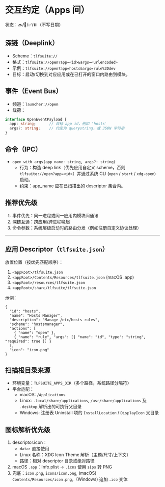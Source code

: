 # 交互约定（Apps 间）

状态：🔜/🚧/✅/⏸️（不写日期）

## 深链（Deeplink）
- Scheme：`tlfsuite://`
- 格式：`tlfsuite://open?app=<id>&args=<urlencoded>`
- 示例：`tlfsuite://open?app=hosts&args=rule%3Ddev`
- 目标：启动/切换到对应应用或在已打开的窗口内路由到模块。

## 事件（Event Bus）
- 频道：`launcher://open`
- 载荷：
```ts
interface OpenEventPayload {
  app: string;      // 目标 app id，例如 'hosts'
  args?: string;    // 约定为 querystring，或 JSON 字符串
}
```

## 命令（IPC）
- `open_with_args(app_name: string, args?: string)`
  - 行为：构造 deep link（优先应用自定义 scheme，否则 `tlfsuite://open?app=<id>`）并通过系统 CLI (`open` / `start` / `xdg-open`) 启动。
  - 约束：app_name 应在已扫描出的 descriptor 集合内。

## 推荐优先级
1. 事件优先：同一进程或同一应用内模块间通讯
2. 深链互通：跨应用/跨进程唤起
3. 命令参数：系统层级启动时的路由分发（例如注册自定义协议处理）

---

## 应用 Descriptor（`tlfsuite.json`）

放置位置（按优先匹配顺序）：

1. `<appRoot>/tlfsuite.json`
2. `<appRoot>/Contents/Resources/tlfsuite.json` (macOS .app)
3. `<appRoot>/resources/tlfsuite.json`
4. `<appRoot>/share/tlfsuite/tlfsuite.json`

示例：
```jsonc
{
  "id": "hosts",
  "name": "Hosts Manager",
  "description": "Manage /etc/hosts rules",
  "scheme": "hostsmanager",
  "actions": [
    { "name": "open" },
    { "name": "rule", "args": [{ "name": "id", "type": "string", "required": true }] }
  ],
  "icon": "icon.png"
}
```

## 扫描根目录来源
- 环境变量：`TLFSUITE_APPS_DIR`（多个路径，系统路径分隔符）
- 平台适配：
  - macOS: `/Applications`
  - Linux: `.local/share/applications`, `/usr/share/applications` 及 `.desktop` 解析出的可执行父目录
  - Windows: 注册表 Uninstall 项的 `InstallLocation` / `DisplayIcon` 父目录

## 图标解析优先级
1. descriptor.icon：
   - `data:` 直接使用
   - Linux 名称：XDG Icon Theme 解析（主题/尺寸/上下文）
   - 路径：相对 descriptor 目录或绝对路径
2. macOS `.app`：Info.plist → `.icns` 使用 `sips` 转 PNG
3. 兜底：`icon.png`, `icons/icon.png`, (macOS) `Contents/Resources/icon.png`，(Windows) 追加 `.ico` 变体

